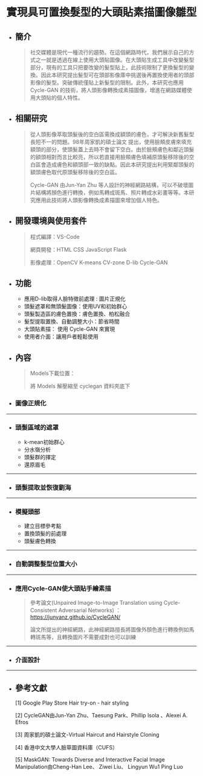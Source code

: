 # 實現具可置換髮型的大頭貼素描圖像雛型
- ## 簡介
  > 社交媒體是現代一種流行的趨勢。在這個網路時代，我們展示自己的方式之一就是透過在線上使用大頭貼圖像。在大頭貼生成工具中改變髮型部分，現有的工具只把要改變的髮型貼上，此技術限制了更換髮型的變換。因此本研究提出髮型可在頭部影像庫中挑選後再置換使用者的頭部影像的髮型。突破傳統僅貼上新髮型的限制。此外，本研究也應用Cycle-GAN 的技術，將人頭影像轉換成素描圖像，增進在網路媒體使用大頭貼的個人特性。
- ## 相關研究
  > 從人頭影像萃取頭髮後的空白區需換成額頭的膚色，才可解決新舊髮型長短不一的問題。98年周家凱的碩士論文 提出，使用臉頰皮膚來填充額頭的部分，使頭髮蓋上去時不會留下空白。由於臉頰膚色和鄰近頭髮的額頭相對而言比較亮，所以若直接用臉頰膚色填補原頭髮移除後的空白區會造成膚色和額頭部一致的缺點。因此本研究提出利用緊鄰頭髮的額頭膚色取代原頭髮移除後的空白區。
  > 
  > Cycle-GAN 由Jun-Yan Zhu 等人設計的神經網路結構，可以不破壞圖片結構將顏色進行轉換，例如馬轉成斑馬、照片轉成水彩畫等等。本研究應用此技術將人頭影像轉換成素描圖來增加個人特色。

- ## 開發環境與使用套件
  > 程式編譯：VS-Code
  >
  > 網頁開發：HTML CSS JavaScript Flask
  >
  > 影像處理：OpenCV K-means CV-zone D-lib Cycle-GAN
- ## 功能
  - 應用D-lib取得人臉特徵前處理 : 圖片正規化
  - 頭髮遮罩和無頭髮圖像：使用UV和初始群心
  - 頭髮製造區的膚色置換：膚色置換、柏松融合
  - 髮型提取置換、自動調整大小：節省時間
  - 大頭貼素描： 使用 Cycle-GAN 來實現
  - 使用者介面：讓用戶者輕鬆使用
- ## 內容
  > Models下載位置：
  >
  > 將 Models 解壓縮至 cyclegan 資料夾底下
- ### 圖像正規化
---
- ### 頭髮區域的遮罩
  - k-mean初始群心
  - 分水嶺分析
  - 頭髮群的擇定
  - 還原眉毛
---
- ### 頭髮提取並恢復劉海
---
- ### 模擬頭部
  - 建立目標參考點
  - 置換頭髮的前處理
  - 頭髮膚色轉換
---
- ### 自動調整髮型位置大小
---
- ### 應用Cycle-GAN使大頭貼手繪素描
  > 參考論文(Unpaired Image-to-Image Translation using Cycle-Consistent Adversarial Networks) ：https://junyanz.github.io/CycleGAN/
  > 
  > 論文所提出的神經網路，此神經網路擅長將圖像外顏色進行轉換例如馬轉斑馬等，且轉換圖片不需要成對也可以訓練
---
- ### 介面設計
---
- ## 參考文獻
  [1]	Google Play Store Hair try-on - hair styling

  [2]	CycleGAN由Jun-Yan Zhu、Taesung Park、Phillip Isola 、Alexei A. Efros

  [3]	周家凱的碩士論文-Virtual Haircut and Hairstyle Cloning

  [4]	香港中文大學人臉草圖資料庫（CUFS）

  [5]	MaskGAN: Towards Diverse and Interactive Facial Image Manipulation由Cheng-Han Lee、 Ziwei Liu、 Lingyun Wu1 Ping Luo
